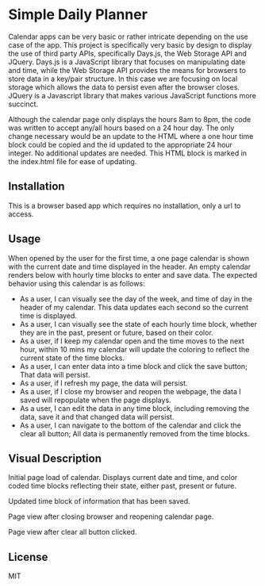 # Simple Daily Planner
Calendar apps can be very basic or rather intricate depending on the use case of the app.  This project is specifically very basic by design to display the use of third party APIs, specifically Days.js, the Web Storage API and JQuery.  Days.js is a JavaScript library that focuses on manipulating date and time, while the Web Storage API provides the means for browsers to store data in a key/pair structure. In this case we are focusing on local storage which allows the data to persist even after the browser closes. JQuery is a Javascript library that makes various JavaScript functions more succinct.

Although the calendar page only displays the hours 8am to 8pm, the code was written to accept any/all hours based on a 24 hour day.  The only change necessary would be an update to the HTML where a one hour time block could be copied and the id updated to the appropriate 24 hour integer. No additional updates are needed.  This HTML block is marked in the index.html file for ease of updating.


## Installation
This is a browser based app which requires no installation, only a url to access.



## Usage
When opened by the user for the first time, a one page calendar is shown with the current date and time displayed in the header.  An empty calendar renders below with hourly time blocks to enter and save data.  The expected behavior using this calendar is as follows:

* As a user, I can visually see the day of the week, and time of day in the header of my calendar. This data updates each second so the current time is displayed.  
* As a user, I can visually see the state of each hourly time block, whether they are in the past, present or future, based on their color.  
* As a user, if I keep my calendar open and the time moves to the next hour, within 10 mins my calendar will update the coloring to reflect the current state of the time blocks.
* As a user, I can enter data into a time block and click the save button; That data will persist.  
* As a user, if I refresh my page, the data will persist.  
* As a user, if I close my browser and reopen the webpage, the data I saved will repopulate when the page displays.  
* As a user, I can edit the data in any time block, including removing the data, save it and that changed data will persist.  
* As a user, I can navigate to the bottom of the calendar and click the clear all button; All data is permanently removed from the time blocks.  
    
## Visual Description

Initial page load of calendar.  Displays current date and time, and color coded time blocks reflecting their state, either past, present or future.



Updated time block of information that has been saved.



Page view after closing browser and reopening calendar page.



Page view after clear all button clicked.
    



## License
MIT 